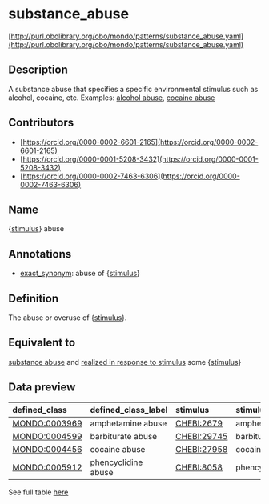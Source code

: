 # substance_abuse 

[http://purl.obolibrary.org/obo/mondo/patterns/substance_abuse.yaml](http://purl.obolibrary.org/obo/mondo/patterns/substance_abuse.yaml)
## Description 

A substance abuse that specifies a specific environmental stimulus such as alcohol, cocaine, etc. Examples: [alcohol abuse](http://purl.obolibrary.org/obo/MONDO_0002046), [cocaine abuse](http://purl.obolibrary.org/obo/MONDO_0004456)
## Contributors 
* [https://orcid.org/0000-0002-6601-2165](https://orcid.org/0000-0002-6601-2165) 
* [https://orcid.org/0000-0001-5208-3432](https://orcid.org/0000-0001-5208-3432) 
* [https://orcid.org/0000-0002-7463-6306](https://orcid.org/0000-0002-7463-6306) 
## Name 

{[stimulus](http://purl.obolibrary.org/obo/BFO_0000040)} abuse

## Annotations 

* [exact_synonym](http://www.geneontology.org/formats/oboInOwl#hasExactSynonym): abuse of {[stimulus](http://purl.obolibrary.org/obo/BFO_0000040)}

## Definition 

The abuse or overuse of {[stimulus](http://purl.obolibrary.org/obo/BFO_0000040)}.

## Equivalent to 

[substance abuse](http://purl.obolibrary.org/obo/MONDO_0002491) and [realized in response to stimulus](http://purl.obolibrary.org/obo/RO_0004028) some {[stimulus](http://purl.obolibrary.org/obo/BFO_0000040)}

## Data preview 
| defined_class                                | defined_class_label   | stimulus                                   | stimulus_label   |
|:---------------------------------------------|:----------------------|:-------------------------------------------|:-----------------|
| [MONDO:0003969](http://purl.obolibrary.org/obo/MONDO_0003969) | amphetamine abuse     | [CHEBI:2679](http://purl.obolibrary.org/obo/CHEBI_2679)  | amphetamine      |
| [MONDO:0004599](http://purl.obolibrary.org/obo/MONDO_0004599) | barbiturate abuse     | [CHEBI:29745](http://purl.obolibrary.org/obo/CHEBI_29745) | barbiturate      |
| [MONDO:0004456](http://purl.obolibrary.org/obo/MONDO_0004456) | cocaine abuse         | [CHEBI:27958](http://purl.obolibrary.org/obo/CHEBI_27958) | cocaine          |
| [MONDO:0005912](http://purl.obolibrary.org/obo/MONDO_0005912) | phencyclidine abuse   | [CHEBI:8058](http://purl.obolibrary.org/obo/CHEBI_8058)  | phencyclidine    |

See full table [here](https://github.com/monarch-initiative/mondo/blob/master/src/patterns/data/matches/substance_abuse.tsv) 
